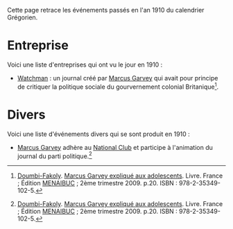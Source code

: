 <!-- TITLE: 1910 -->
<!-- SUBTITLE: Événements passés en 1910 -->

Cette page retrace les événements passés en l'an 1910 du calendrier Grégorien.

# Entreprise
Voici une liste d'entreprises qui ont vu le jour en 1910 :
* [Watchman](/organisme/journal/watchman) : un journal créé par [Marcus Garvey](/personnalite/homme/polymathe/caraibes/midi/colonie/xamayca/marcus-gavey) qui avait pour principe de critiquer la politique sociale du gourvernement colonial Britanique[^1].

# Divers
Voici une liste d'événements divers qui se sont produit en 1910 :
* [Marcus Garvey](/personnalite/homme/polymathe/caraibes/midi/colonie/xamayca/marcus-gavey) adhère au [National Club](/organisme/parti-politique/national-club) et participe à l'animation du journal du parti politique.[^1]


[^1]: [Doumbi-Fakoly](/personnalite/homme/guerrier/afrique/nord-ouest/empire/mali/fakoli-manden). [Marcus Garvey expliqué aux adolescents](/ouvrage/documentaire/marcus-garvey-explique-aux-adolescents). Livre. France ; Édition [MENAIBUC](/organisme/editeur/menaibuc) ; 2ème trimestre 2009. p.20. ISBN : 978-2-35349-102-5.